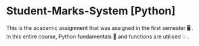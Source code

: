# Student-Marks-System [Python]
This is the academic assignment that was assigned in the first semester 🖥️ . In this entire course, Python fundamentals 🐍 and functions are utilised 💡 .

